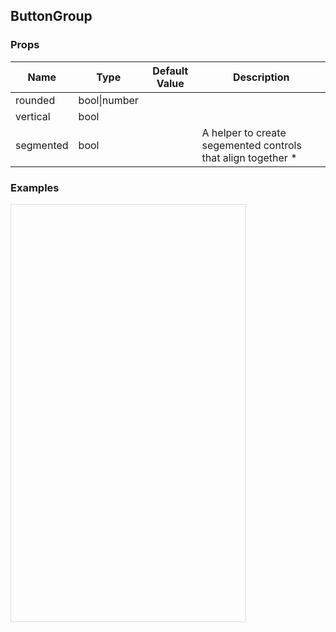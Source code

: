 ## ButtonGroup 
 

 ### Props
Name | Type | Default Value | Description
--- | --- | --- | --- 
rounded | bool&#124;number |   | 
vertical | bool  |   | 
segmented | bool  |   | A helper to create segemented controls that align together *
 

  ### Examples

  <script src="https://fb.me/react-15.2.1.js"></script>
  <script src="https://fb.me/react-dom-15.2.1.js"></script>
  <script src="https://rawgit.com/bmcmahen/panza/docs/docs/assets/ReactNative.js"></script>
  <script src="https://rawgit.com/bmcmahen/panza/docs/docs/assets/panza.web.js"></script>
  <link href='https://cdn.rawgit.com/driftyco/ionicons/3.0/dist/css/ionicons.css' rel='stylesheet'><link>
  <div style="position: relative; width: 375px; height: 667px; border: 1px solid #ddd;" id='react-root'></div>
  <script>
'use strict';

var _Panza = Panza;
var Button = _Panza.Button;
var Divider = _Panza.Divider;
var Base = _Panza.Base;
var Text = _Panza.Text;
var _ReactNative = ReactNative;
var ListView = _ReactNative.ListView;


function noop() {
  console.log('button pressed');
}

var ds = new ListView.DataSource({
  rowHasChanged: function rowHasChanged(r1, r2) {
    return r1 !== r2;
  }
});

var Module = function Module(_ref) {
  var examples = _ref.examples;


  var datas = ds.cloneWithRows(examples);

  return React.createElement(Base, {
    Component: ListView,
    dataSource: datas,
    renderRow: function renderRow(row) {
      return React.createElement(
        Base,
        { p: 2 },
        React.createElement(
          Text,
          { mb: 1, bold: true },
          row.title
        ),
        row.render(),
        React.createElement(
          Base,
          { mt: 1 },
          React.createElement(
            'code',
            null,
            React.createElement(
              'pre',
              null,
              row.code
            )
          )
        )
      );
    },
    renderSeparator: function renderSeparator(a, b) {
      return React.createElement(Divider, { key: a + b });
    }
  });
};

var examples = function examples() {
  var _Panza2 = Panza;
  var ButtonGroup = _Panza2.ButtonGroup;
  var Button = _Panza2.Button;


  return [{
    title: 'Segmented Controls',
    description: 'iOS style segmented controls',
    render: function render() {
      return React.createElement(
        ButtonGroup,
        { segmented: true, rounded: 5 },
        React.createElement(
          Button,
          { primary: true },
          'One'
        ),
        React.createElement(
          Button,
          { primary: true, outline: true, onPress: noop },
          'Two'
        ),
        React.createElement(
          Button,
          { primary: true, outline: true, onPress: noop },
          'Three'
        )
      );
    },
    code: '<Button primary outline onPress={noop}>Three</Button>',
    code: '<Button primary outline onPress={noop}>Two</Button>',
    code: '<Button primary>One</Button>',
    code: '<ButtonGroup segmented rounded={5}>\n          <Button primary>One</Button>\n          <Button primary outline onPress={noop}>Two</Button>\n          <Button primary outline onPress={noop}>Three</Button>\n        </ButtonGroup>'
  }, {
    title: 'Segmented Positive',
    description: 'Segmented controls with 2 positive buttons',
    render: function render() {
      return React.createElement(
        ButtonGroup,
        { mt: 2, segmented: true, rounded: 5 },
        React.createElement(
          Button,
          { positive: true },
          'One'
        ),
        React.createElement(
          Button,
          { positive: true, outline: true, onPress: noop },
          'Two'
        )
      );
    },
    code: '<Button positive outline onPress={noop}>Two</Button>',
    code: '<Button positive>One</Button>',
    code: '<ButtonGroup mt={2} segmented rounded={5}>\n          <Button positive>One</Button>\n          <Button positive outline onPress={noop}>Two</Button>\n        </ButtonGroup>'
  }, {
    title: 'Vertical ButtonGroup',
    render: function render() {
      return React.createElement(
        ButtonGroup,
        { mt: 2, vertical: true },
        React.createElement(
          Button,
          { primary: true, onPress: noop },
          'Primary Vertical'
        ),
        React.createElement(
          Button,
          { transparent: true, mt: 1, onPress: noop },
          'Secondary Option'
        )
      );
    },
    code: '<Button transparent mt={1} onPress={noop}>Secondary Option</Button>',
    code: '<Button primary onPress={noop}>Primary Vertical</Button>',
    code: '<ButtonGroup mt={2} vertical>\n          <Button primary onPress={noop}>Primary Vertical</Button>\n          <Button transparent mt={1} onPress={noop}>Secondary Option</Button>\n        </ButtonGroup>'
  }, {
    title: 'Transparent ButtonGroup',
    render: function render() {
      return React.createElement(
        ButtonGroup,
        { py: 1 },
        React.createElement(
          Button,
          { small: true, onPress: noop, transparent: true, icon: 'ios-heart-outline' },
          'Like'
        ),
        React.createElement(
          Button,
          { small: true, onPress: noop, transparent: true, icon: 'ios-text-outline' },
          'Comment'
        ),
        React.createElement(
          Button,
          { small: true, onPress: noop, transparent: true, icon: 'ios-share-outline' },
          'Share'
        )
      );
    },
    code: '<Button small onPress={noop} transparent icon=\'ios-share-outline\'>\n            Share\n          </Button>',
    code: '<Button small onPress={noop} transparent icon=\'ios-text-outline\'>\n            Comment\n          </Button>',
    code: '<Button small onPress={noop} transparent icon=\'ios-heart-outline\'>\n            Like\n          </Button>',
    code: '<ButtonGroup py={1}>\n          <Button small onPress={noop} transparent icon=\'ios-heart-outline\'>\n            Like\n          </Button>\n          <Button small onPress={noop} transparent icon=\'ios-text-outline\'>\n            Comment\n          </Button>\n          <Button small onPress={noop} transparent icon=\'ios-share-outline\'>\n            Share\n          </Button>\n        </ButtonGroup>'
  }];
};

var App = function App() {
  return React.createElement(Module, { examples: Examples() });
};

ReactNative.AppRegistry.registerComponent('MyApp', function () {
  return App;
});
ReactNative.AppRegistry.runApplication('MyApp', {
  rootTag: document.getElementById('react-root')
});
  </script>

